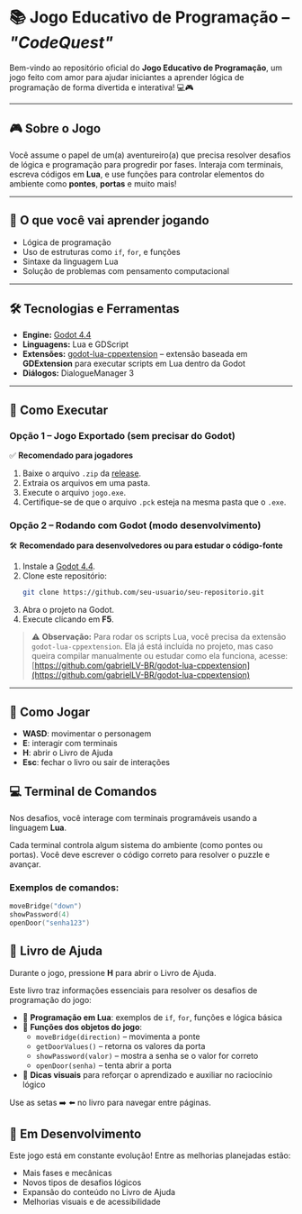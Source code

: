 # 📚 Jogo Educativo de Programação – *"CodeQuest"*

Bem-vindo ao repositório oficial do **Jogo Educativo de Programação**, um jogo feito com amor para ajudar iniciantes a aprender lógica de programação de forma divertida e interativa! 💻🎮

---

## 🎮 Sobre o Jogo

Você assume o papel de um(a) aventureiro(a) que precisa resolver desafios de lógica e programação para progredir por fases. Interaja com terminais, escreva códigos em **Lua**, e use funções para controlar elementos do ambiente como **pontes**, **portas** e muito mais!

---

## 🧠 O que você vai aprender jogando

- Lógica de programação
- Uso de estruturas como `if`, `for`, e funções
- Sintaxe da linguagem Lua
- Solução de problemas com pensamento computacional

---

## 🛠️ Tecnologias e Ferramentas

- **Engine:** [Godot 4.4](https://godotengine.org/)
- **Linguagens:** Lua e GDScript
- **Extensões:** [godot-lua-cppextension](https://github.com/gabrielLV-BR/godot-lua-cppextension) – extensão baseada em **GDExtension** para executar scripts em Lua dentro da Godot
- **Diálogos:** DialogueManager 3

---

## 💾 Como Executar

### Opção 1 – Jogo Exportado (sem precisar do Godot)

✅ **Recomendado para jogadores**

1. Baixe o arquivo `.zip` da [release](https://github.com/GustavoHerpich/CodeQuest/releases/tag/V1.0).
2. Extraia os arquivos em uma pasta.
3. Execute o arquivo `jogo.exe`.
4. Certifique-se de que o arquivo `.pck` esteja na mesma pasta que o `.exe`.

### Opção 2 – Rodando com Godot (modo desenvolvimento)

🛠️ **Recomendado para desenvolvedores ou para estudar o código-fonte**

1. Instale a [Godot 4.4](https://godotengine.org/download).
2. Clone este repositório:
   ```bash
   git clone https://github.com/seu-usuario/seu-repositorio.git
3. Abra o projeto na Godot.
4. Execute clicando em **F5**.

> ⚠️ **Observação:** Para rodar os scripts Lua, você precisa da extensão `godot-lua-cppextension`. Ela já está incluída no projeto, mas caso queira compilar manualmente ou estudar como ela funciona, acesse:  
> [https://github.com/gabrielLV-BR/godot-lua-cppextension](https://github.com/gabrielLV-BR/godot-lua-cppextension)

---

## 📖 Como Jogar

- **WASD**: movimentar o personagem
- **E**: interagir com terminais
- **H**: abrir o Livro de Ajuda
- **Esc**: fechar o livro ou sair de interações

## 💻 Terminal de Comandos

Nos desafios, você interage com terminais programáveis usando a linguagem **Lua**.

Cada terminal controla algum sistema do ambiente (como pontes ou portas). Você deve escrever o código correto para resolver o puzzle e avançar.

### Exemplos de comandos:

```lua
moveBridge("down")
showPassword(4)
openDoor("senha123")
```

## 📘 Livro de Ajuda

Durante o jogo, pressione **H** para abrir o Livro de Ajuda.

Este livro traz informações essenciais para resolver os desafios de programação do jogo:

- 🧠 **Programação em Lua**: exemplos de `if`, `for`, funções e lógica básica
- 🧩 **Funções dos objetos do jogo**:
  - `moveBridge(direction)` – movimenta a ponte
  - `getDoorValues()` – retorna os valores da porta
  - `showPassword(valor)` – mostra a senha se o valor for correto
  - `openDoor(senha)` – tenta abrir a porta
- 📖 **Dicas visuais** para reforçar o aprendizado e auxiliar no raciocínio lógico

Use as setas ➡️ ⬅️ no livro para navegar entre páginas.

## 🚧 Em Desenvolvimento

Este jogo está em constante evolução!
Entre as melhorias planejadas estão:
- Mais fases e mecânicas
- Novos tipos de desafios lógicos
- Expansão do conteúdo no Livro de Ajuda
- Melhorias visuais e de acessibilidade
